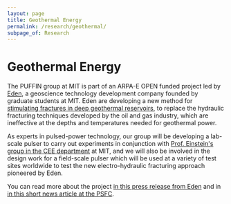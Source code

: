 ```yaml
---
layout: page
title: Geothermal Energy
permalink: /research/geothermal/
subpage_of: Research
---
```


# Geothermal Energy

The PUFFIN group at MIT is part of an ARPA-E OPEN funded project led by [Eden](https://www.edengeopower.com/), a geoscience technology development company founded by graduate students at MIT. Eden are developing a new method for [stimulating fractures in deep geothermal reservoirs](https://www.edengeopower.com/technology), to replace the hydraulic fracturing techniques developed by the oil and gas industry, which are ineffective at the depths and temperatures needed for geothermal power.

As experts in pulsed-power technology, our group will be developing a lab-scale pulser to carry out experiments in conjunction with [Prof. Einstein's group in the CEE department](https://herbert-einstein.org/) at MIT, and we will also be involved in the design work for a field-scale pulser which will be used at a variety of test sites worldwide to test the new electro-hydraulic fracturing approach pioneered by Eden.

You can read more about the project [in this press release from Eden](https://www.edengeopower.com/news/eden-annnouces-3-8m-apra-e-opem-2021-award-to-develop-next-generation-geothermal-stimulation-technology) and in [in this short news article at the PSFC](https://www.psfc.mit.edu/news/2022/psfc-to-explore-geothermal-stimulation-technology).
